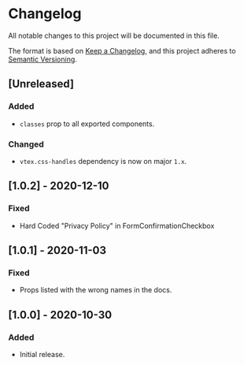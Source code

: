 # Changelog

All notable changes to this project will be documented in this file.

The format is based on [Keep a Changelog](https://keepachangelog.com/en/1.0.0/),
and this project adheres to [Semantic Versioning](https://semver.org/spec/v2.0.0.html).

## [Unreleased]
### Added
- `classes` prop to all exported components.

### Changed
- `vtex.css-handles` dependency is now on major `1.x`.

## [1.0.2] - 2020-12-10

### Fixed
- Hard Coded "Privacy Policy" in FormConfirmationCheckbox

## [1.0.1] - 2020-11-03
### Fixed
- Props listed with the wrong names in the docs.

## [1.0.0] - 2020-10-30
### Added
- Initial release.
